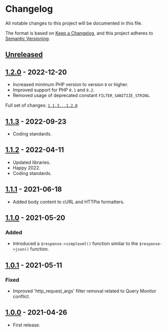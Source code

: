 [1.1.3]: https://github.com/pronamic/wp-http/compare/1.1.2...1.1.3
# Changelog
All notable changes to this project will be documented in this file.

The format is based on [Keep a Changelog](https://keepachangelog.com/en/1.0.0/),
and this project adheres to [Semantic Versioning](https://semver.org/spec/v2.0.0.html).

## [Unreleased]

## [1.2.0] - 2022-12-20
- Increased minimum PHP version to version `8` or higher.
- Improved support for PHP `8.1` and `8.2`.
- Removed usage of deprecated constant `FILTER_SANITIZE_STRING`.

Full set of changes: [`1.1.3...1.2.0`][1.2.0]

[1.2.0]: https://github.com/pronamic/wp-http/compare/1.1.3...1.2.0

## [1.1.3] - 2022-09-23
- Coding standards.

## [1.1.2] - 2022-04-11
- Updated libraries.
- Happy 2022.
- Coding standards.

## [1.1.1] - 2021-06-18
- Added body content to cURL and HTTPie formatters.

## [1.1.0] - 2021-05-20
### Added
- Introduced a `$response->simplexml()` function similar to the `$response->json()` function.

## [1.0.1] - 2021-05-11
### Fixed
- Improved 'http_request_args' filter removal related to Query Monitor conflict.

## [1.0.0] - 2021-04-26
- First release.

[Unreleased]: https://github.com/pronamic/wp-http/compare/1.1.1...HEAD
[1.1.2]: https://github.com/pronamic/wp-http/compare/1.1.1...1.1.2
[1.1.1]: https://github.com/pronamic/wp-http/compare/1.1.0...1.1.1
[1.1.0]: https://github.com/pronamic/wp-http/compare/1.0.1...1.1.0
[1.0.1]: https://github.com/pronamic/wp-http/compare/1.0.0...1.0.1
[1.0.0]: https://github.com/pronamic/wp-http/releases/tag/1.0.0
